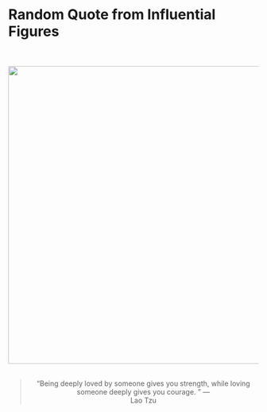 # Random Quote from Influential Figures

<div align="center">
  <br>
  <br>
  <a href="https://en.wikipedia.org/wiki/Laozi" title="Laozi - Wikipedia"><img src="https://upload.wikimedia.org/wikipedia/commons/thumb/e/e8/Zhang_Lu-Laozi_Riding_an_Ox.jpg/220px-Zhang_Lu-Laozi_Riding_an_Ox.jpg" width="600px"></a>
  <br>
  <br>
  <blockquote>&ldquo;Being deeply loved by someone gives you strength, while loving someone deeply gives you courage. &rdquo; &mdash; <footer>Lao Tzu</footer></blockquote>
</div>
  